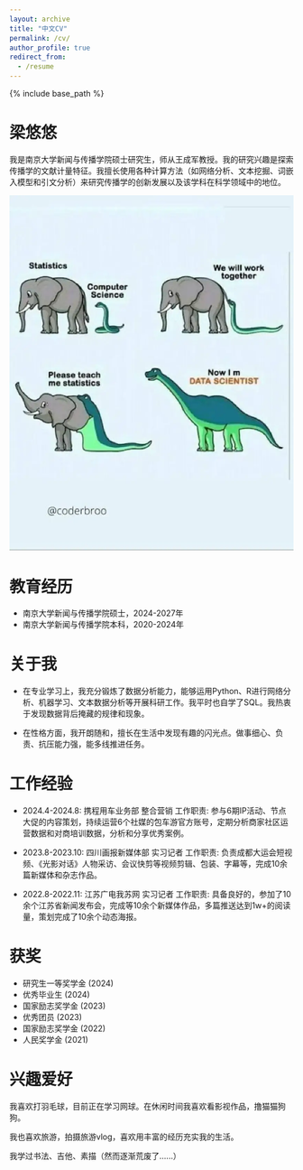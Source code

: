 ```yaml
---
layout: archive
title: "中文CV"
permalink: /cv/
author_profile: true
redirect_from:
  - /resume
---
```


{% include base_path %}

梁悠悠
======
我是南京大学新闻与传播学院硕士研究生，师从王成军教授。我的研究兴趣是探索传播学的文献计量特征。我擅长使用各种计算方法（如网络分析、文本挖掘、词嵌入模型和引文分析）来研究传播学的创新发展以及该学科在科学领域中的地位。

<div style="text-align: center;">
  <img src="/images/meme.png" alt="Meme" style="height: 50%; width: auto;;">
</div>


教育经历
======
* 南京大学新闻与传播学院硕士，2024-2027年
* 南京大学新闻与传播学院本科，2020-2024年

关于我
======
* 在专业学习上，我充分锻炼了数据分析能力，能够运用Python、R进行网络分析、机器学习、文本数据分析等开展科研工作。我平时也自学了SQL。我热衷于发现数据背后掩藏的规律和现象。

* 在性格方面，我开朗随和，擅长在生活中发现有趣的闪光点。做事细心、负责、抗压能力强，能多线推进任务。

工作经验
======
* 2024.4-2024.8: 携程用车业务部 整合营销
  工作职责: 参与6期IP活动、节点大促的内容策划，持续运营6个社媒的包车游官方账号，定期分析商家社区运营数据和对商培训数据，分析和分享优秀案例。

* 2023.8-2023.10: 四川画报新媒体部 实习记者
  工作职责: 负责成都大运会短视频、《光影对话》人物采访、会议快剪等视频剪辑、包装、字幕等，完成10余篇新媒体和杂志作品。

* 2022.8-2022.11: 江苏广电我苏网 实习记者
  工作职责: 具备良好的，参加了10余个江苏省新闻发布会，完成等10余个新媒体作品，多篇推送达到1w+的阅读量，策划完成了10余个动态海报。
  
获奖
======
* 研究生一等奖学金 (2024)
* 优秀毕业生 (2024)
* 国家励志奖学金 (2023)
* 优秀团员 (2023)
* 国家励志奖学金 (2022)
* 人民奖学金 (2021)

兴趣爱好
======
我喜欢打羽毛球，目前正在学习网球。在休闲时间我喜欢看影视作品，撸猫猫狗狗。

我也喜欢旅游，拍摄旅游vlog，喜欢用丰富的经历充实我的生活。

我学过书法、吉他、素描（然而逐渐荒废了......）

<!-- 
For more info
------
More info about configuring Academic Pages can be found in [the guide](https://academicpages.github.io/markdown/). The [guides for the Minimal Mistakes theme](https://mmistakes.github.io/minimal-mistakes/docs/configuration/) (which this theme was forked from) might also be helpful. --> 
